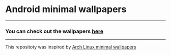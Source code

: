 # Android minimal wallpapers
---
### You can check out the wallpapers [here](/misc/WPShowcase.md)
---
This repositoty was inspired by [Arch Linux minimal wallpapers](https://github.com/LagrangianLad/arch-minimal-wallpapers/)
